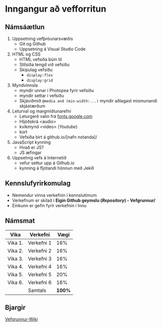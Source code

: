 # Inngangur að vefforritun


## Námsáætlun

1. Uppsetning vefþróunarsvæðis
   * Git og Github
   * Uppsetning á Visual Studio Code    
2. HTML og CSS 
   * HTML vefsíða búin til
   * Stílsíða tengd við vefsíðu
   * Skipulag vefsíðu 
     * ```display:flex```
     * ```display:grid``` 
3. Myndvinnsla
   * myndir unnar í Photopea fyrir vefsíðu 
   * myndir settar í vefsíðu
   * Skjáviðmið ```@media and (min-width:...)```  myndir aðlagast mismunandi skjástærðum
4. Leturval og margmiðlunarefni
   * Leturgerð valin frá [fonts.google.com](https://fonts.google.com/)
   * Hljóðskrá &lt;audio&gt; 
   * kvikmynd &lt;video&gt; (_Youtube_)
   * kort
   * Vefsíða birt á github.io/[nafn notanda]/
5. JavaScript kynning
    * Hvað er JS?
    * JS æfingar
6. Uppsetnig vefs á Internetið
    * vefur settur upp á Github.io
    * kynning á fljótandi hönnun með Jekill


## Kennslufyrirkomulag

* Nemendur vinna verkefnin í kennslutímum
* Verkefnum er skilað í **Eigin Github geymslu (_Repository_) - Vefgrunnur/**
* Einkunn er gefin fyrir verkefnin í Innu

## Námsmat

|Vika | Verkefni | Vægi |
| ------ |  ------ | ------ |
|Vika 1.| Verkefni 1 | 16% |
|Vika 2.| Verkefni 2 | 16% |
|Vika 3.| Verkefni 3 | 16% |
|Vika 4.| Verkefni 4 | 16% |
|Vika 5.| Verkefni 5 | 20% |
|Vika 6.| Verkefni 6 | 16% |
| | Samtals | **100%** |

## Bjargir
[Vefgrunnur-Wiki](https://github.com/GJG/Vefgrunnur/wiki)
